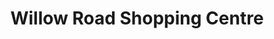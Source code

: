 ---
title: "Willow Road Shopping Centre"
url: /port-elizabeth/willow-road-shopping-centre/
shop: Einkaufszentrum
---